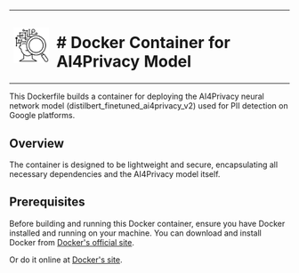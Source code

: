 <table>
  <tr>
    <td><img src="Imgs\Icon_AI_detection.png" alt="Project Icon" width="100"></td>
    <td><h1># Docker Container for AI4Privacy Model</h1></td>
  </tr>
</table>

This Dockerfile builds a container for deploying the AI4Privacy neural network model (distilbert_finetuned_ai4privacy_v2) used for PII detection on Google platforms.

## Overview

The container is designed to be lightweight and secure, encapsulating all necessary dependencies and the AI4Privacy model itself. 

## Prerequisites

Before building and running this Docker container, ensure you have Docker installed and running on your machine. You can download and install Docker from [Docker's official site](https://www.docker.com/products/docker-desktop).

Or do it online at [Docker's site](https://www.docker.com/).